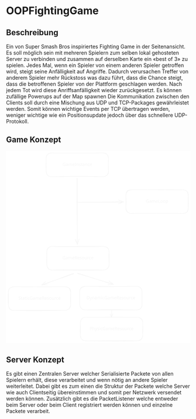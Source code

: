 # OOPFightingGame

## Beschreibung

Ein von Super Smash Bros inspiriertes Fighting Game in der Seitenansicht. Es soll möglich sein mit mehreren Spielern zum selben lokal gehosteten Server zu verbinden und zusammen auf derselben Karte ein «best of 3» zu spielen. Jedes Mal, wenn ein Spieler von einem anderen Spieler getroffen wird, steigt seine Anfälligkeit auf Angriffe. Dadurch verursachen Treffer von anderem Spieler mehr Rückstoss was dazu führt, dass die Chance steigt, dass die betroffenen Spieler von der Plattform geschlagen werden. Nach jedem Tot wird diese Anriffsanfälligkeit wieder zurückgesetzt. Es können zufällige Powerups auf der Map spawnen  Die Kommunikation zwischen den Clients soll durch eine Mischung aus UDP und TCP-Packages gewährleistet werden. Somit können wichtige Events per TCP übertragen werden, weniger wichtige wie ein Positionsupdate jedoch über das schnellere UDP-Protokoll.

## Game Konzept
![Konzept](doc/assets/konzept.svg)

## Server Konzept
Es gibt einen Zentralen Server welcher Serialisierte Packete von allen Spielern erhält, diese verarbeitet und wenn nötig an andere Spieler weiterleitet. Dabei gibt es zum einen die Struktur der Packete welche Server wie auch Clientseitig übereinstimmen und somit per Netzwerk versendet werden können. Zusätzlich gibt es die PacketListener welche entweder beim Server oder beim Client registriert werden können und einzelne Packete verarbeit.